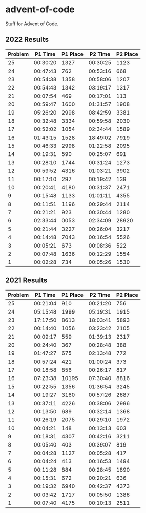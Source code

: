 # advent-of-code

Stuff for Advent of Code.

## 2022 Results

| Problem | P1 Time | P1 Place | P2 Time | P2 Place |
|---------|---------|----------|---------|----------|
| 25 | 00:30:20 | 1327 | 00:30:25 |  1123 |
| 24 | 00:47:43 |  762 | 00:53:16 |   668 |
| 23 | 00:54:38 | 1358 | 00:58:06 |  1207 |
| 22 | 00:54:43 | 1342 | 03:19:17 |  1317 |
| 21 | 00:07:54 |  469 | 00:17:01 |   113 |
| 20 | 00:59:47 | 1600 | 01:31:57 |  1908 |
| 19 | 05:26:20 | 2998 | 08:42:59 |  3381 |
| 18 | 00:32:48 | 3334 | 00:59:58 |  2030 |
| 17 | 00:52:02 | 1054 | 02:34:44 |  1589 |
| 16 | 01:43:15 | 1528 | 18:49:02 |  7919 |
| 15 | 00:46:33 | 2998 | 01:22:58 |  2095 |
| 14 | 00:19:31 |  590 | 00:25:07 |   691 |
| 13 | 00:28:10 | 1744 | 00:31:24 |  1273 |
| 12 | 00:59:52 | 4316 | 01:03:21 |  3902 |
| 11 | 00:17:10 |  297 | 00:19:42 |   139 |
| 10 | 00:20:41 | 4180 | 00:31:37 |  2471 |
|  9 | 00:15:48 | 1133 | 01:01:11 |  4355 |
|  8 | 00:11:51 | 1196 | 00:29:44 |  2114 |
|  7 | 00:21:21 |  923 | 00:30:44 |  1280 |
|  6 | 02:33:44 | 0053 | 02:34:09 | 28920 |
|  5 | 00:21:44 | 3227 | 00:26:04 |  3217 |
|  4 | 00:14:48 | 7043 | 00:16:54 |  5526 |
|  3 | 00:05:21 |  673 | 00:08:36 |   522 |
|  2 | 00:07:48 | 1636 | 00:12:29 |  1554 |
|  1 | 00:02:28 |  734 | 00:05:26 |  1530 |

## 2021 Results

| Problem | P1 Time | P1 Place | P2 Time | P2 Place |
|---------|---------|----------|---------|----------|
| 25 | 00:21:04 |   910 | 00:21:20 |  756 |
| 24 | 05:15:48 |  1999 | 05:19:31 | 1915 |
| 23 | 17:17:50 |  8613 | 18:03:41 | 5893 |
| 22 | 00:14:40 |  1056 | 03:23:42 | 2105 |
| 21 | 00:09:17 |   559 | 01:39:13 | 2317 |
| 20 | 00:24:40 |   367 | 00:28:48 |  388 |
| 19 | 01:47:27 |   675 | 02:13:48 |  772 |
| 18 | 00:57:24 |   421 | 01:00:24 |  373 |
| 17 | 00:18:58 |   856 | 00:26:17 |  817 |
| 16 | 07:23:38 | 10195 | 07:30:40 | 8816 |
| 15 | 00:22:55 |  1356 | 01:36:54 | 3245 |
| 14 | 00:19:27 |  3160 | 00:57:26 | 2687 |
| 13 | 00:37:11 |  4226 | 00:38:06 | 2996 |
| 12 | 00:13:50 |   689 | 00:32:14 | 1368 |
| 11 | 00:26:19 |  2075 | 00:29:10 | 1972 |
| 10 | 00:04:21 |   148 | 00:13:13 |  603 |
|  9 | 00:18:31 |  4307 | 00:42:16 | 3211 |
|  8 | 00:05:40 |   403 | 00:39:07 |  819 |
|  7 | 00:04:28 |  1127 | 00:05:28 |  417 |
|  6 | 00:04:24 |   413 | 00:16:53 | 1494 |
|  5 | 00:11:28 |   884 | 00:28:45 | 1890 |
|  4 | 00:15:31 |   672 | 00:20:21 |  636 |
|  3 | 00:19:32 |  6940 | 00:42:37 | 4373 |
|  2 | 00:03:42 |  1717 | 00:05:50 | 1386 |
|  1 | 00:07:40 |  4175 | 00:10:13 | 2511 |
